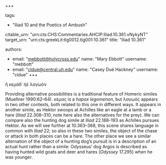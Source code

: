 +++

tags:
- "Iliad 10 and the Poetics of Ambush"

citable_urn: "urn:cts:CHS:Commentaries.AHCIP:Iliad.10.361.vNykyNT"
target_urn: "urn:cts:greekLit:tlg0012.tlg001:10.361"
title: "Iliad 10.361"

authors:
- email: "mebbott@holycross.edu"
  name: "Mary Ebbott"
  username: "mebbott"
- email: "cldue@central.uh.edu"
  name: "Casey Dué Hackney"
  username: "cldue"
+++

<p>ἢ κεμάδ᾽ ἠὲ λαγωὸν</p><p>Providing alternative possibilities is a traditional feature of Homeric similes (Muellner 1990:62–64). κέμας is a <em>hapax legomenon</em>, but λαγωός appears in two other contexts, both related to this one in different ways. It appears in another simile, as Hektor swoops at Achilles like an eagle at a lamb or a hare (<em>Iliad</em> 22.308–310, note here also the alternatives for the prey). We can compare also the hunting dog simile at <em>Iliad</em> 22.188–193 as Achilles pursues Hektor. As we will see further at 10.363–368, this scene shares language in common with <em>Iliad</em> 22; so also in these two similes, the object of the chase or attack in both places can be a hare. The other place we see a similar alternation of the object of a hunting dog’s pursuit is in a description of an actual hunt rather than a simile: Odysseus’ dog Argos is described as having hunted wild goats and deer and hares (<em>Odyssey</em> 17.295) when he was younger.  </p>